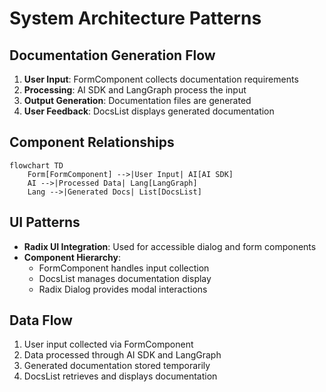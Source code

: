 # System Architecture Patterns

## Documentation Generation Flow

1. **User Input**: FormComponent collects documentation requirements
2. **Processing**: AI SDK and LangGraph process the input
3. **Output Generation**: Documentation files are generated
4. **User Feedback**: DocsList displays generated documentation

## Component Relationships

```mermaid
flowchart TD
    Form[FormComponent] -->|User Input| AI[AI SDK]
    AI -->|Processed Data| Lang[LangGraph]
    Lang -->|Generated Docs| List[DocsList]
```

## UI Patterns

* **Radix UI Integration**: Used for accessible dialog and form components
* **Component Hierarchy**:
  - FormComponent handles input collection
  - DocsList manages documentation display
  - Radix Dialog provides modal interactions

## Data Flow

1. User input collected via FormComponent
2. Data processed through AI SDK and LangGraph
3. Generated documentation stored temporarily
4. DocsList retrieves and displays documentation
